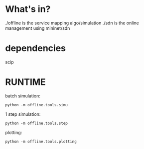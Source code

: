 # What's in?

./offline is the service mapping algo/simulation
./sdn is the online management using mininet/sdn


# dependencies

scip




# RUNTIME

batch simulation: 
```
python -m offline.tools.simu
```


1 step simulation:
```
python -m offline.tools.step
```

plotting:
```
python -m offline.tools.plotting
```

